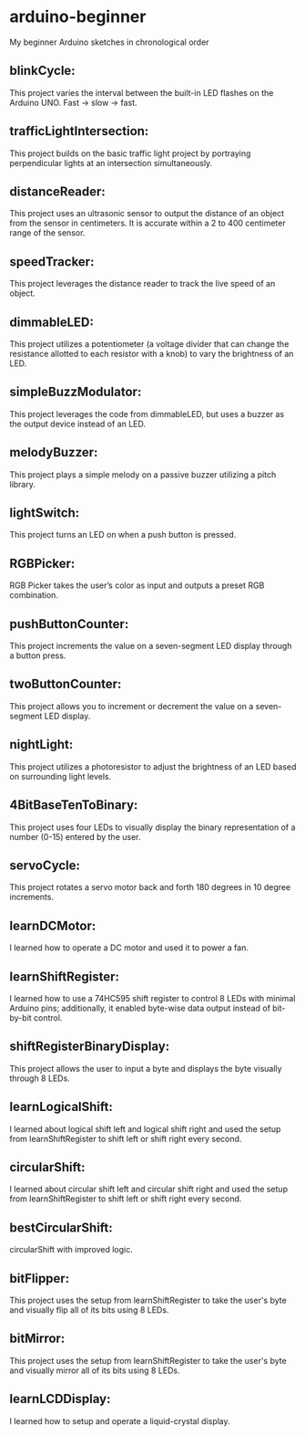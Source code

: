# arduino-beginner
My beginner Arduino sketches in chronological order


## blinkCycle:

This project varies the interval between the built-in LED flashes on the Arduino UNO. Fast -> slow -> fast.


## trafficLightIntersection:

This project builds on the basic traffic light project by portraying perpendicular lights at an intersection simultaneously.


## distanceReader:

This project uses an ultrasonic sensor to output the distance of an object from the sensor in centimeters. It is accurate within a 2 to 400 centimeter range of the sensor.


## speedTracker:

This project leverages the distance reader to track the live speed of an object.


## dimmableLED:

This project utilizes a potentiometer (a voltage divider that can change the resistance allotted to each resistor with a knob) to vary the brightness of an LED.


## simpleBuzzModulator:

This project leverages the code from dimmableLED, but uses a buzzer as the output device instead of an LED.


## melodyBuzzer:

This project plays a simple melody on a passive buzzer utilizing a pitch library.


## lightSwitch:

This project turns an LED on when a push button is pressed.


## RGBPicker:

RGB Picker takes the user’s color as input and outputs a preset RGB combination.


## pushButtonCounter:

This project increments the value on a seven-segment LED display through a button press.


## twoButtonCounter:

This project allows you to increment or decrement the value on a seven-segment LED display.


## nightLight:

This project utilizes a photoresistor to adjust the brightness of an LED based on surrounding light levels.


## 4BitBaseTenToBinary:

This project uses four LEDs to visually display the binary representation of a number (0-15) entered by the user.

## servoCycle:

This project rotates a servo motor back and forth 180 degrees in 10 degree increments.

## learnDCMotor:

I learned how to operate a DC motor and used it to power a fan.

## learnShiftRegister:

I learned how to use a  74HC595 shift register to control 8 LEDs with minimal Arduino pins; additionally, it enabled byte-wise data output instead of bit-by-bit control.

## shiftRegisterBinaryDisplay:

This project allows the user to input a byte and displays the byte visually through 8 LEDs.

## learnLogicalShift:

I learned about logical shift left and logical shift right and used the setup from learnShiftRegister to shift left or shift right every second.

## circularShift:

I learned about circular shift left and circular shift right and used the setup from learnShiftRegister to shift left or shift right every second.

## bestCircularShift:

circularShift with improved logic.

## bitFlipper:

This project uses the setup from learnShiftRegister to take the user's byte and visually flip all of its bits using 8 LEDs.

## bitMirror:

This project uses the setup from learnShiftRegister to take the user's byte and visually mirror all of its bits using 8 LEDs.

## learnLCDDisplay:

I learned how to setup and operate a liquid-crystal display.





